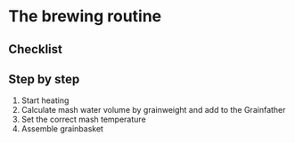 # The brewing routine

## Checklist

## Step by step
1. Start heating  
2. Calculate mash water volume by grainweight and add to the Grainfather  
3. Set the correct mash temperature  
4. Assemble grainbasket  
